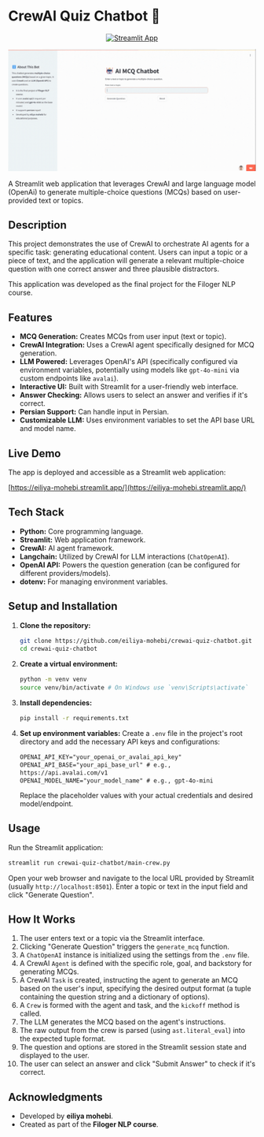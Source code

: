 # CrewAI Quiz Chatbot 🤖

<div align="center">
  
  [![Streamlit App](https://static.streamlit.io/badges/streamlit_badge_black_white.svg)](https://eiliya-mohebi.streamlit.app/)  
</div>

<div align="center">
  <img src="./demo-gif.gif" alt="App Demo" width="600"/>
</div>

A Streamlit web application that leverages CrewAI and large language model (OpenAi) to generate multiple-choice questions (MCQs) based on user-provided text or topics.

## Description

This project demonstrates the use of CrewAI to orchestrate AI agents for a specific task: generating educational content. Users can input a topic or a piece of text, and the application will generate a relevant multiple-choice question with one correct answer and three plausible distractors.

This application was developed as the final project for the Filoger NLP course.

## Features

*   **MCQ Generation:** Creates MCQs from user input (text or topic).
*   **CrewAI Integration:** Uses a CrewAI agent specifically designed for MCQ generation.
*   **LLM Powered:** Leverages OpenAI's API (specifically configured via environment variables, potentially using models like `gpt-4o-mini` via custom endpoints like `avalai`).
*   **Interactive UI:** Built with Streamlit for a user-friendly web interface.
*   **Answer Checking:** Allows users to select an answer and verifies if it's correct.
*   **Persian Support:** Can handle input in Persian.
*   **Customizable LLM:** Uses environment variables to set the API base URL and model name.

## Live Demo

The app is deployed and accessible as a Streamlit web application:

[https://eiliya-mohebi.streamlit.app/](https://eiliya-mohebi.streamlit.app/)

## Tech Stack

*   **Python:** Core programming language.
*   **Streamlit:** Web application framework.
*   **CrewAI:** AI agent framework.
*   **Langchain:** Utilized by CrewAI for LLM interactions (`ChatOpenAI`).
*   **OpenAI API:** Powers the question generation (can be configured for different providers/models).
*   **dotenv:** For managing environment variables.

## Setup and Installation

1.  **Clone the repository:**
    ```bash
    git clone https://github.com/eiliya-mohebi/crewai-quiz-chatbot.git
    cd crewai-quiz-chatbot
    ```

2.  **Create a virtual environment:**
    ```bash
    python -m venv venv
    source venv/bin/activate # On Windows use `venv\Scripts\activate`
    ```

3.  **Install dependencies:**
    ```bash
    pip install -r requirements.txt
    ```

4.  **Set up environment variables:**
    Create a `.env` file in the project's root directory and add the necessary API keys and configurations:
    ```env
    OPENAI_API_KEY="your_openai_or_avalai_api_key"
    OPENAI_API_BASE="your_api_base_url" # e.g., https://api.avalai.com/v1
    OPENAI_MODEL_NAME="your_model_name" # e.g., gpt-4o-mini
    ```
    Replace the placeholder values with your actual credentials and desired model/endpoint.

## Usage

Run the Streamlit application:

```bash
streamlit run crewai-quiz-chatbot/main-crew.py
```

Open your web browser and navigate to the local URL provided by Streamlit (usually `http://localhost:8501`). Enter a topic or text in the input field and click "Generate Question".

## How It Works

1.  The user enters text or a topic via the Streamlit interface.
2.  Clicking "Generate Question" triggers the `generate_mcq` function.
3.  A `ChatOpenAI` instance is initialized using the settings from the `.env` file.
4.  A CrewAI `Agent` is defined with the specific role, goal, and backstory for generating MCQs.
5.  A CrewAI `Task` is created, instructing the agent to generate an MCQ based on the user's input, specifying the desired output format (a tuple containing the question string and a dictionary of options).
6.  A `Crew` is formed with the agent and task, and the `kickoff` method is called.
7.  The LLM generates the MCQ based on the agent's instructions.
8.  The raw output from the crew is parsed (using `ast.literal_eval`) into the expected tuple format.
9.  The question and options are stored in the Streamlit session state and displayed to the user.
10. The user can select an answer and click "Submit Answer" to check if it's correct.

## Acknowledgments

*   Developed by **eiliya mohebi**.
*   Created as part of the **Filoger NLP course**.
